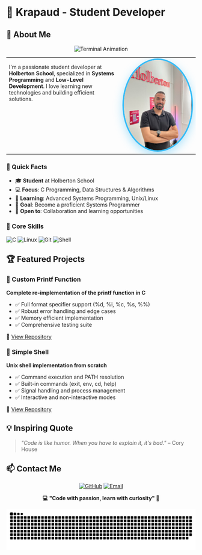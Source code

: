 # 👋 Krapaud - Student Developer

## 🚀 About Me

<div align="center">
  <img src="https://readme-typing-svg.herokuapp.com?font=JetBrains+Mono&size=18&duration=4000&pause=1000&color=00FF41&background=0D1117FF&center=true&vCenter=true&width=600&height=80&lines=%24+whoami;krapaud;%24+ls+skills%2F;c_programming+data_structures+algorithms;%24+cat+goals.txt;Becoming+a+Full-Stack+Developer...;%24+echo+%22Hello%2C+World%21+%F0%9F%91%8B%22" alt="Terminal Animation" />
</div>

<table>
<tr>
<td width="60%" valign="top">

I'm a passionate student developer at **Holberton School**, specialized in **Systems Programming** and **Low-Level Development**. I love learning new technologies and building efficient solutions.

</td>
<td width="40%" align="center" valign="top">

<img src="https://raw.githubusercontent.com/Krapaud/Krapaud/main/jpeg.jpeg" alt="Krapaud Profile Picture" width="180" style="border-radius: 50%; border: 4px solid #36BCF7; box-shadow: 0 8px 25px rgba(54, 188, 247, 0.4);"/>

</td>
</tr>
</table>

### 🎯 Quick Facts

- 🎓 **Student** at Holberton School
- 💻 **Focus**: C Programming, Data Structures & Algorithms
- 🌱 **Learning**: Advanced Systems Programming, Unix/Linux
- 🎯 **Goal**: Become a proficient Systems Programmer
- 🤝 **Open to**: Collaboration and learning opportunities

### 💪 Core Skills

![C](https://img.shields.io/badge/C-00599C?style=flat-square&logo=c&logoColor=white)
![Linux](https://img.shields.io/badge/Linux-FCC624?style=flat-square&logo=linux&logoColor=black)
![Git](https://img.shields.io/badge/Git-F05032?style=flat-square&logo=git&logoColor=white)
![Shell](https://img.shields.io/badge/Shell-4EAA25?style=flat-square&logo=gnu-bash&logoColor=white)

## 🏆 Featured Projects

### 📝 Custom Printf Function

**Complete re-implementation of the printf function in C**

- ✅ Full format specifier support (%d, %i, %c, %s, %%)
- ✅ Robust error handling and edge cases
- ✅ Memory efficient implementation
- ✅ Comprehensive testing suite

🔗 [View Repository](https://github.com/Krapaud/holbertonschool-printf)

### 🐚 Simple Shell

**Unix shell implementation from scratch**

- ✅ Command execution and PATH resolution
- ✅ Built-in commands (exit, env, cd, help)
- ✅ Signal handling and process management
- ✅ Interactive and non-interactive modes

🔗 [View Repository](https://github.com/Krapaud/holberton-simple_shell)

## 💡 Inspiring Quote

> *"Code is like humor. When you have to explain it, it's bad."* – Cory House

## 📫 Contact Me

<div align="center">

[![GitHub](https://img.shields.io/badge/GitHub-100000?style=for-the-badge&logo=github&logoColor=white)](https://github.com/Krapaud)
[![Email](https://img.shields.io/badge/Email-D14836?style=for-the-badge&logo=gmail&logoColor=white)](mailto:krapaud@holbertonschool.com)

**💻 "Code with passion, learn with curiosity" 🌟**

</div>

<div align="center">
  <img src="https://raw.githubusercontent.com/Platane/snk/output/github-contribution-grid-snake.svg" alt="Snake animation" />
</div>
